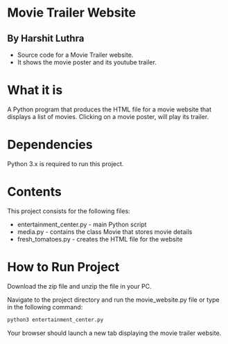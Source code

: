 # Movie Trailer Website
## By Harshit Luthra
- Source code for a Movie Trailer website.
- It shows the movie poster and its youtube trailer.

# What it is 
A Python program that produces the HTML file for a movie website that displays a list of movies. Clicking on a movie poster, will play its trailer.

# Dependencies
Python 3.x is required to run this project. 

# Contents
This project consists for the following files:

- entertainment_center.py - main Python script
- media.py - contains the class Movie that stores movie details
- fresh_tomatoes.py - creates the HTML file for the website

# How to Run Project
Download the zip file and unzip the file in your PC.

Navigate to the project directory and run the movie_website.py file or type in the following command:

```python
python3 entertainment_center.py
```
Your browser should launch a new tab displaying the movie trailer website.
